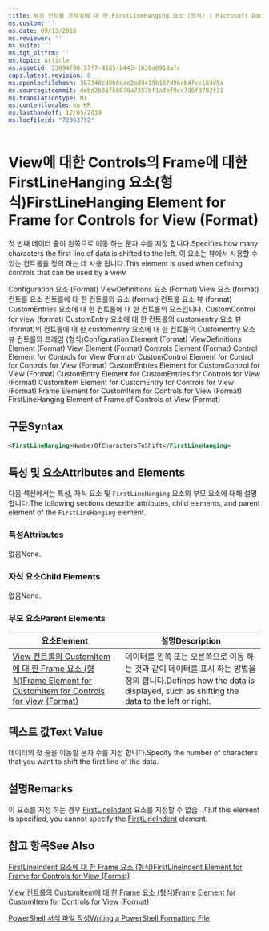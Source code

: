 ```yaml
---
title: 뷰의 컨트롤 프레임에 대 한 FirstLineHanging 요소 (형식) | Microsoft Docs
ms.custom: ''
ms.date: 09/13/2016
ms.reviewer: ''
ms.suite: ''
ms.tgt_pltfrm: ''
ms.topic: article
ms.assetid: 53694f08-57f7-4185-b443-1636a0918afc
caps.latest.revision: 8
ms.openlocfilehash: 387340cd9b0aae2ad0419b187d96ab4fee183d5a
ms.sourcegitcommit: debd2b38fb8070a7357bf1a4bf9cc736f3702f31
ms.translationtype: MT
ms.contentlocale: ko-KR
ms.lasthandoff: 12/05/2019
ms.locfileid: "72363792"
---
```

# <a name="firstlinehanging-element-for-frame-for-controls-for-view-format"></a><span data-ttu-id="1e5d4-102">View에 대한 Controls의 Frame에 대한 FirstLineHanging 요소(형식)</span><span class="sxs-lookup"><span data-stu-id="1e5d4-102">FirstLineHanging Element for Frame for Controls for View (Format)</span></span>

<span data-ttu-id="1e5d4-103">첫 번째 데이터 줄이 왼쪽으로 이동 하는 문자 수를 지정 합니다.</span><span class="sxs-lookup"><span data-stu-id="1e5d4-103">Specifies how many characters the first line of data is shifted to the left.</span></span> <span data-ttu-id="1e5d4-104">이 요소는 뷰에서 사용할 수 있는 컨트롤을 정의 하는 데 사용 됩니다.</span><span class="sxs-lookup"><span data-stu-id="1e5d4-104">This element is used when defining controls that can be used by a view.</span></span>

<span data-ttu-id="1e5d4-105">Configuration 요소 (Format) ViewDefinitions 요소 (Format) View 요소 (format) 컨트롤 요소 컨트롤에 대 한 컨트롤의 요소 (format) 컨트롤 요소 뷰 (format) CustomEntries 요소에 대 한 컨트롤에 대 한 컨트롤의 요소입니다. CustomControl for view (format) CustomEntry 요소에 대 한 컨트롤의 customentry 요소 뷰 (format)의 컨트롤에 대 한 customentry 요소에 대 한 컨트롤의 Customentry 요소 뷰 컨트롤의 프레임 (형식)</span><span class="sxs-lookup"><span data-stu-id="1e5d4-105">Configuration Element (Format) ViewDefinitions Element (Format) View Element (Format) Controls Element (Format) Control Element for Controls for View (Format) CustomControl Element for Control for Controls for View (Format) CustomEntries Element for CustomControl for View (Format) CustomEntry Element for CustomEntries for Controls for View (Format) CustomItem Element for CustomEntry for Controls for View (Format) Frame Element for CustomItem for Controls for View (Format) FirstLineHanging Element of Frame of Controls of View (Format)</span></span>

## <a name="syntax"></a><span data-ttu-id="1e5d4-106">구문</span><span class="sxs-lookup"><span data-stu-id="1e5d4-106">Syntax</span></span>

```xml
<FirstLineHanging>NumberOfCharactersToShift</FirstLineHanging>
```

## <a name="attributes-and-elements"></a><span data-ttu-id="1e5d4-107">특성 및 요소</span><span class="sxs-lookup"><span data-stu-id="1e5d4-107">Attributes and Elements</span></span>

<span data-ttu-id="1e5d4-108">다음 섹션에서는 특성, 자식 요소 및 `FirstLineHanging` 요소의 부모 요소에 대해 설명 합니다.</span><span class="sxs-lookup"><span data-stu-id="1e5d4-108">The following sections describe attributes, child elements, and parent element of the `FirstLineHanging` element.</span></span>

### <a name="attributes"></a><span data-ttu-id="1e5d4-109">특성</span><span class="sxs-lookup"><span data-stu-id="1e5d4-109">Attributes</span></span>

<span data-ttu-id="1e5d4-110">없음</span><span class="sxs-lookup"><span data-stu-id="1e5d4-110">None.</span></span>

### <a name="child-elements"></a><span data-ttu-id="1e5d4-111">자식 요소</span><span class="sxs-lookup"><span data-stu-id="1e5d4-111">Child Elements</span></span>

<span data-ttu-id="1e5d4-112">없음</span><span class="sxs-lookup"><span data-stu-id="1e5d4-112">None.</span></span>

### <a name="parent-elements"></a><span data-ttu-id="1e5d4-113">부모 요소</span><span class="sxs-lookup"><span data-stu-id="1e5d4-113">Parent Elements</span></span>

|<span data-ttu-id="1e5d4-114">요소</span><span class="sxs-lookup"><span data-stu-id="1e5d4-114">Element</span></span>|<span data-ttu-id="1e5d4-115">설명</span><span class="sxs-lookup"><span data-stu-id="1e5d4-115">Description</span></span>|
|-------------|-----------------|
|[<span data-ttu-id="1e5d4-116">View 컨트롤의 CustomItem에 대 한 Frame 요소 (형식)</span><span class="sxs-lookup"><span data-stu-id="1e5d4-116">Frame Element for CustomItem for Controls for View (Format)</span></span>](./frame-element-for-customitem-for-controls-for-view-format.md)|<span data-ttu-id="1e5d4-117">데이터를 왼쪽 또는 오른쪽으로 이동 하는 것과 같이 데이터를 표시 하는 방법을 정의 합니다.</span><span class="sxs-lookup"><span data-stu-id="1e5d4-117">Defines how the data is displayed, such as shifting the data to the left or right.</span></span>|

## <a name="text-value"></a><span data-ttu-id="1e5d4-118">텍스트 값</span><span class="sxs-lookup"><span data-stu-id="1e5d4-118">Text Value</span></span>

<span data-ttu-id="1e5d4-119">데이터의 첫 줄을 이동할 문자 수를 지정 합니다.</span><span class="sxs-lookup"><span data-stu-id="1e5d4-119">Specify the number of characters that you want to shift the first line of the data.</span></span>

## <a name="remarks"></a><span data-ttu-id="1e5d4-120">설명</span><span class="sxs-lookup"><span data-stu-id="1e5d4-120">Remarks</span></span>

<span data-ttu-id="1e5d4-121">이 요소를 지정 하는 경우 [FirstLineIndent](./firstlineindent-element-for-frame-for-controls-for-view-format.md) 요소를 지정할 수 없습니다.</span><span class="sxs-lookup"><span data-stu-id="1e5d4-121">If this element is specified, you cannot specify the [FirstLineIndent](./firstlineindent-element-for-frame-for-controls-for-view-format.md) element.</span></span>

## <a name="see-also"></a><span data-ttu-id="1e5d4-122">참고 항목</span><span class="sxs-lookup"><span data-stu-id="1e5d4-122">See Also</span></span>

[<span data-ttu-id="1e5d4-123">FirstLineIndent 요소에 대 한 Frame 요소 (형식)</span><span class="sxs-lookup"><span data-stu-id="1e5d4-123">FirstLineIndent Element for Frame for Controls for View (Format)</span></span>](./firstlineindent-element-for-frame-for-controls-for-view-format.md)

[<span data-ttu-id="1e5d4-124">View 컨트롤의 CustomItem에 대 한 Frame 요소 (형식)</span><span class="sxs-lookup"><span data-stu-id="1e5d4-124">Frame Element for CustomItem for Controls for View (Format)</span></span>](./frame-element-for-customitem-for-controls-for-view-format.md)

[<span data-ttu-id="1e5d4-125">PowerShell 서식 파일 작성</span><span class="sxs-lookup"><span data-stu-id="1e5d4-125">Writing a PowerShell Formatting File</span></span>](./writing-a-powershell-formatting-file.md)
